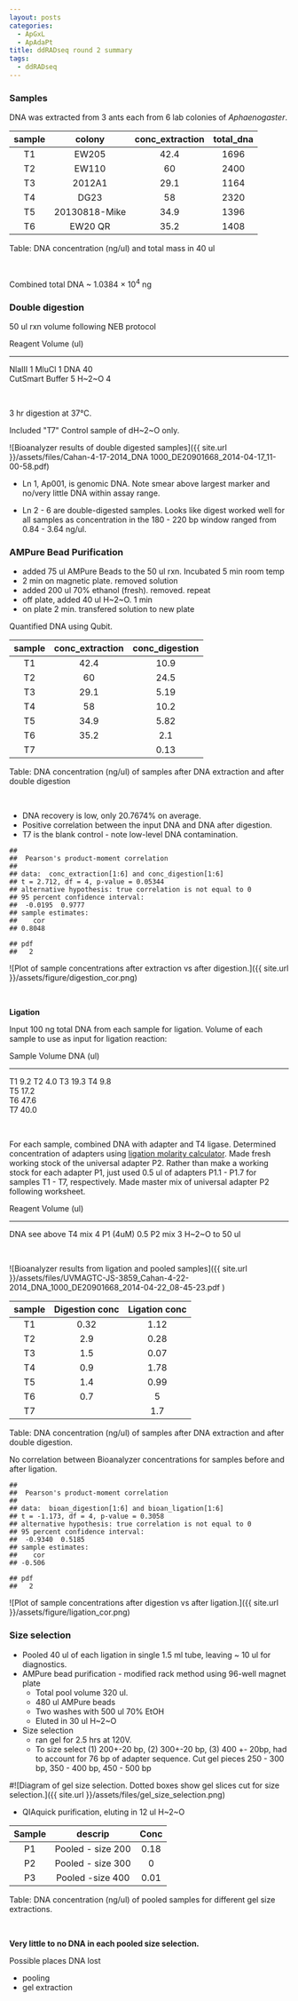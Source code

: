 ```yaml
---
layout: posts
categories: 
  - ApGxL
  - ApAdaPt
title: ddRADseq round 2 summary
tags: 
  - ddRADseq
---
```


### Samples

DNA was extracted from 3 ants each from 6 lab colonies of *Aphaenogaster*. 


|  sample  |    colony     |  conc_extraction  |  total_dna  |
|:--------:|:-------------:|:-----------------:|:-----------:|
|    T1    |     EW205     |       42.4        |    1696     |
|    T2    |     EW110     |        60         |    2400     |
|    T3    |    2012A1     |       29.1        |    1164     |
|    T4    |     DG23      |        58         |    2320     |
|    T5    | 20130818-Mike |       34.9        |    1396     |
|    T6    |    EW20 QR    |       35.2        |    1408     |

Table: DNA concentration (ng/ul) and total mass in 40 ul


<br>

Combined total DNA ~ 1.0384 &times; 10<sup>4</sup> ng 

### Double digestion

50 ul rxn volume following NEB protocol 

Reagent           Volume (ul)
---------        -------------
NlaIII                 1
MluCl                  1
DNA                   40   
CutSmart Buffer        5
H~2~O                  4 

<br>

3 hr digestion at 37°C.

Included "T7" Control sample of dH~2~O only. 

![Bioanalyzer results of double digested samples]({{ site.url }}/assets/files/Cahan-4-17-2014_DNA 1000_DE20901668_2014-04-17_11-00-58.pdf)

* Ln 1, Ap001, is genomic DNA. Note smear above largest marker and no/very little DNA within assay range.

* Ln 2 - 6 are double-digested samples. Looks like digest worked well for all samples as concentration in the 180 - 220 bp window ranged from 0.84 - 3.64 ng/ul. 


### AMPure Bead Purification

- added 75 ul AMPure Beads to the 50 ul rxn. Incubated 5 min room temp
- 2 min on magnetic plate. removed solution
- added 200 ul 70% ethanol (fresh). removed. repeat
- off plate, added 40 ul H~2~O. 1 min
- on plate 2 min. transfered solution to new plate

Quantified DNA using Qubit.


|  sample  |  conc_extraction  |  conc_digestion  |
|:--------:|:-----------------:|:----------------:|
|    T1    |       42.4        |       10.9       |
|    T2    |        60         |       24.5       |
|    T3    |       29.1        |       5.19       |
|    T4    |        58         |       10.2       |
|    T5    |       34.9        |       5.82       |
|    T6    |       35.2        |       2.1        |
|    T7    |                   |       0.13       |

Table: DNA concentration (ng/ul) of samples after DNA extraction and after double digestion


<br>

* DNA recovery is low, only 20.7674% on average.
* Positive correlation between the input DNA and DNA after digestion.
* T7 is the blank control - note low-level DNA contamination. 


```
## 
## 	Pearson's product-moment correlation
## 
## data:  conc_extraction[1:6] and conc_digestion[1:6]
## t = 2.712, df = 4, p-value = 0.05344
## alternative hypothesis: true correlation is not equal to 0
## 95 percent confidence interval:
##  -0.0195  0.9777
## sample estimates:
##    cor 
## 0.8048
```

```
## pdf 
##   2
```


![Plot of sample concentrations after extraction vs after digestion.]({{ site.url }}/assets/figure/digestion_cor.png)

<br>

**Ligation**

Input 100 ng total DNA from each sample for ligation. Volume of each sample to use as input for ligation reaction:

Sample        Volume DNA (ul)      
--------    --------------  
T1               9.2 
T2               4.0 
T3              19.3 
T4               9.8  
T5              17.2  
T6              47.6  
T7              40.0 

<br>

For each sample, combined DNA with adapter and T4 ligase. Determined concentration of adapters using [ligation molarity calculator](https://docs.google.com/spreadsheet/ccc?key=0Ar5IymziRJ_9dEtyYzRfd0cteDc1cEM1ekN5M1doZEE&usp=drive_web#gid=0). Made fresh working stock of the universal adapter P2. Rather than make a working stock for each adapter P1, just used 0.5 ul of adapters P1.1 - P1.7 for samples T1 - T7, respectively. Made master mix of universal adapter P2 following worksheet.

Reagent         Volume (ul)
----------     -------------              
DNA               see above
T4 mix            4
P1 (4uM)             0.5
P2 mix               3
H~2~O             to 50 ul

<br>

![Bioanalyzer results from ligation and pooled samples]({{ site.url }}/assets/files/UVMAGTC-JS-3859_Cahan-4-22-2014_DNA_1000_DE20901668_2014-04-22_08-45-23.pdf )


|  sample  |  Digestion conc  |  Ligation conc  |
|:--------:|:----------------:|:---------------:|
|    T1    |       0.32       |      1.12       |
|    T2    |       2.9        |      0.28       |
|    T3    |       1.5        |      0.07       |
|    T4    |       0.9        |      1.78       |
|    T5    |       1.4        |      0.99       |
|    T6    |       0.7        |        5        |
|    T7    |                  |       1.7       |

Table: DNA concentration (ng/ul) of samples after DNA extraction and after double digestion.


No correlation between Bioanalyzer concentrations for samples before and after ligation. 


```
## 
## 	Pearson's product-moment correlation
## 
## data:  bioan_digestion[1:6] and bioan_ligation[1:6]
## t = -1.173, df = 4, p-value = 0.3058
## alternative hypothesis: true correlation is not equal to 0
## 95 percent confidence interval:
##  -0.9340  0.5185
## sample estimates:
##    cor 
## -0.506
```

```
## pdf 
##   2
```


![Plot of sample concentrations after digestion vs after ligation.]({{ site.url }}/assets/figure/ligation_cor.png)

### Size selection

* Pooled 40 ul of each ligation in single 1.5 ml tube, leaving ~ 10 ul for diagnostics.
* AMPure bead purification - modified rack method using 96-well magnet plate
  - Total pool volume 320 ul. 
  - 480 ul AMPure beads
  - Two washes with 500 ul 70% EtOH
  - Eluted in 30 ul H~2~O
* Size selection
  - ran gel for 2.5 hrs at 120V.
  - To size select (1) 200+-20 bp, (2) 300+-20 bp, (3) 400 +- 20bp, had to account for 76 bp of adapter sequence. Cut gel pieces 250 - 300 bp, 350 - 400 bp, 450 - 500 bp
  
#![Diagram of gel size selection. Dotted boxes show gel slices cut for size selection.]({{ site.url }}/assets/files/gel_size_selection.png)

  - QIAquick purification, eluting in 12 ul H~2~O


|  Sample  |      descrip      |  Conc  |
|:--------:|:-----------------:|:------:|
|    P1    | Pooled - size 200 |  0.18  |
|    P2    | Pooled - size 300 |   0    |
|    P3    | Pooled -size 400  |  0.01  |

Table: DNA concentration (ng/ul) of pooled samples for different gel size extractions.


<br>

**Very little to no DNA in each pooled size selection.**

Possible places DNA lost

* pooling
* gel extraction

